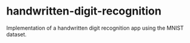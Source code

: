 # handwritten-digit-recognition
Implementation of a handwritten digit recognition app using the MNIST dataset. 
